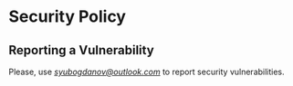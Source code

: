 # Security Policy

## Reporting a Vulnerability

Please, use *<syubogdanov@outlook.com>* to report security vulnerabilities.
